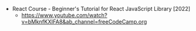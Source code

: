 
- React Course - Beginner's Tutorial for React JavaScript Library [2022]
  - https://www.youtube.com/watch?v=bMknfKXIFA8&ab_channel=freeCodeCamp.org


  